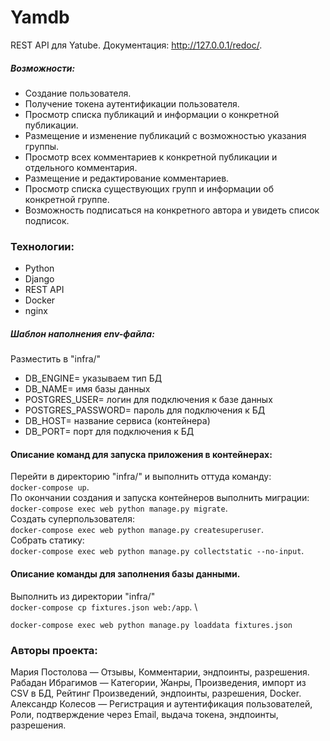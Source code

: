 # Yamdb
REST API для Yatube. Документация: http://127.0.0.1/redoc/.
##### Возможности:
- Создание пользователя.
- Получение токена аутентификации пользователя.
- Просмотр списка публикаций и информации о конкретной публикации.
- Размещение и изменение публикаций с возможностью указания группы.
- Просмотр всех комментариев к конкретной публикации и отдельного комментария.
- Размещение и редактирование комментариев.
- Просмотр списка существующих групп и информации об конкретной группе.
- Возможность подписаться на конкретного автора и увидеть список подписок.


### Технологии:
- Python
- Django
- REST API
- Docker
- nginx

##### Шаблон наполнения env-файла:
Разместить в "infra/"
- DB_ENGINE= указываем тип БД
- DB_NAME= имя базы данных
- POSTGRES_USER= логин для подключения к базе данных
- POSTGRES_PASSWORD= пароль для подключения к БД
- DB_HOST= название сервиса (контейнера)
- DB_PORT= порт для подключения к БД 

#### Описание команд для запуска приложения в контейнерах:
Перейти в директорию "infra/" и выполнить оттуда команду:\
``` docker-compose up ```.\
По окончании создания и запуска контейнеров выполнить миграции:\
```docker-compose exec web python manage.py migrate```.\
Создать суперпользователя:\
```docker-compose exec web python manage.py createsuperuser```.\
Собрать статику:\
```docker-compose exec web python manage.py collectstatic --no-input```.

#### Описание команды для заполнения базы данными.
Выполнить из директории "infra/"\
```docker-compose cp fixtures.json web:/app```. \

```docker-compose exec web python manage.py loaddata fixtures.json```

### Авторы проекта:
Мария Постолова — Отзывы, Комментарии, эндпоинты, разрешения.
Рабадан Ибрагимов — Категории, Жанры, Произведения, импорт из CSV в БД, Рейтинг Произведений, эндпоинты, разрешения, Docker.
Александр Колесов — Регистрация и аутентификация пользователей, Роли, подтверждение через Email, выдача токена, эндпоинты, разрешения.
